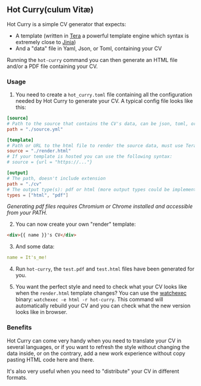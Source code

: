 ## Hot Curry(culum Vitæ)

Hot Curry is a simple CV generator that expects:

- A template (written in [Tera](https://tera.netlify.app/docs/) a powerful template engine which syntax is extremely close to [Jinja](https://jinja.palletsprojects.com/en/3.0.x/))
- And a "data" file in Yaml, Json, or Toml, containing your CV

Running the `hot-curry` command you can then generate an HTML file and/or a PDF file containing your CV.

### Usage

1. You need to create a `hot_curry.toml` file containing all the configuration needed by Hot Curry to generate your CV. A typical config file looks like this:

```toml
[source]
# Path to the source that contains the CV's data, can be json, toml, or yml/yaml
path = "./source.yml"

[template]
# Path or URL to the html file to render the source data, must use Tera's syntax
source = "./render.html"
# If your template is hosted you can use the following syntax:
# source = {url = "https://..."}

[output]
# The path, doesn't include extension
path = "./cv"
# The output type(s): pdf or html (more output types could be implemented in the future)
types = ["html", "pdf"]
```

_Generating pdf files requires Chromium or Chrome installed and accessible from your PATH._

2. You can now create your own "render" template:

```html
<div>{{ name }}'s CV</div>
```

3. And some data:

```yaml
name = It's_me!
```

4. Run `hot-curry`, the `test.pdf` and `test.html` files have been generated for you.

5. You want the perfect style and need to check what your CV looks like when the `render.html` template changes? You can use the [watchexec](https://github.com/watchexec/watchexec) binary: `watchexec -e html -r hot-curry`. This command will automatically rebuild your CV and you can check what the new version looks like in browser.

### Benefits

Hot Curry can come very handy when you need to translate your CV in several languages, or if you want to refresh the style without changing the data inside, or on the contrary, add a new work experience without copy pasting HTML code here and there.

It's also very useful when you need to "distribute" your CV in different formats.
